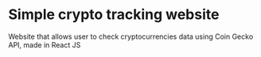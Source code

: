 # Simple crypto tracking website

Website that allows user to check cryptocurrencies data using Coin Gecko API, made in React JS